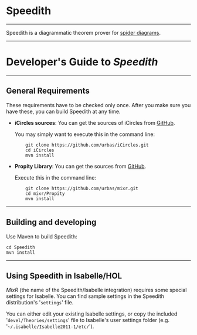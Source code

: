 # Speedith

--------------------------------------------------------------------------------

Speedith is a diagrammatic theorem prover for [spider diagrams](http://en.wikipedia.org/wiki/Spider_diagram).




--------------------------------------------------------------------------------

# Developer's Guide to _Speedith_ #

--------------------------------------------------------------------------------

## General Requirements

These requirements have to be checked only once. After you make sure you have
these, you can build Speedith at any time.

*   __iCircles sources__: You can get the sources of iCircles from
    [GitHub](https://github.com/urbas/iCircles).

    You may simply want to execute this in the command line:

            git clone https://github.com/urbas/iCircles.git
            cd iCircles
            mvn install

*   __Propity Library__: You can get the sources from
    [GitHub](https://github.com/urbas/mixr).

    Execute this in the command line:

            git clone https://github.com/urbas/mixr.git
            cd mixr/Propity
            mvn install

--------------------------------------------------------------------------------

## Building and developing

Use Maven to build Speedith:

    cd Speedith
    mvn install

--------------------------------------------------------------------------------

## Using Speedith in Isabelle/HOL

*MixR* (the name of the Speedith/Isabelle integration) requires some special
settings for Isabelle. You can find sample settings in the Speedith
distribution's '`settings`' file.

You can either edit your existing Isabelle settings, or copy the included
'`devel/Theories/settings`' file to Isabelle's user settings folder (e.g.
'`~/.isabelle/Isabelle2011-1/etc/`').
